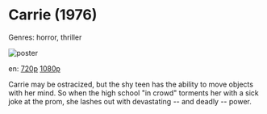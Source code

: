 # Carrie (1976)

Genres: horror, thriller

![poster](http://image.tmdb.org/t/p/w500/uc3OvgmbnYaS5Y0BOjSmC1EmSz1.jpg)

en:
  [720p](magnet:?xt=urn:btih:F3B79DD5122BEB65649B93B6B6225E23893EE9AF&tr=udp://glotorrents.pw:6969/announce&tr=udp://tracker.opentrackr.org:1337/announce&tr=udp://torrent.gresille.org:80/announce&tr=udp://tracker.openbittorrent.com:80&tr=udp://tracker.coppersurfer.tk:6969&tr=udp://tracker.leechers-paradise.org:6969&tr=udp://p4p.arenabg.ch:1337&tr=udp://tracker.internetwarriors.net:1337)
  [1080p](magnet:?xt=urn:btih:BDCC5643C98CF41B3448E5577A1F6135CE593A6B&tr=udp://glotorrents.pw:6969/announce&tr=udp://tracker.opentrackr.org:1337/announce&tr=udp://torrent.gresille.org:80/announce&tr=udp://tracker.openbittorrent.com:80&tr=udp://tracker.coppersurfer.tk:6969&tr=udp://tracker.leechers-paradise.org:6969&tr=udp://p4p.arenabg.ch:1337&tr=udp://tracker.internetwarriors.net:1337)
  


Carrie may be ostracized, but the shy teen has the ability to move objects with her mind. So when the high school "in crowd" torments her with a sick joke at the prom, she lashes out with devastating -- and deadly -- power.